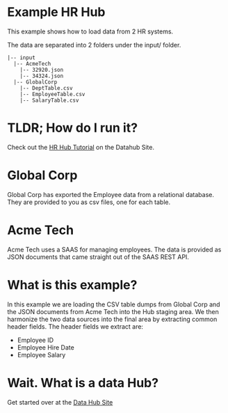 # Example HR Hub
This example shows how to load data from 2 HR systems. 

The data are separated into 2 folders under the input/ folder.  
```
|-- input  
  |-- AcmeTech
    |-- 32920.json
    |-- 34324.json
  |-- GlobalCorp
    |-- DeptTable.csv
    |-- EmployeeTable.csv
    |-- SalaryTable.csv
```

# TLDR; How do I run it?
Check out the [HR Hub Tutorial](https://marklogic-community.github.io/marklogic-data-hub/getting-started-1x) on the Datahub Site.

# Global Corp
Global Corp has exported the Employee data from a relational database. They are provided to you as csv files, one for each table.

# Acme Tech
Acme Tech uses a SAAS for managing employees. The data is provided as JSON documents that came straight out of the SAAS REST API.

# What is this example?
In this example we are loading the CSV table dumps from Global Corp and the JSON documents from Acme Tech into the Hub staging area. We then harmonize the two data sources into the final area by extracting common header fields. The header fields we extract are:

- Employee ID
- Employee Hire Date
- Employee Salary

# Wait. What is a data Hub?
Get started over at the [Data Hub Site](https://marklogic-community.github.io/marklogic-data-hub/what/)

